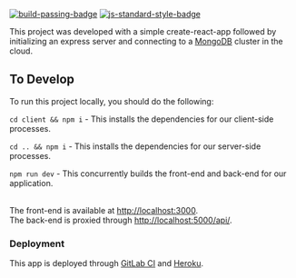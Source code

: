 [![build-passing-badge](https://img.shields.io/travis/standard/eslint-config-standard/master.svg)](https://gitlab.com/colinharfst/example-site)
[![js-standard-style-badge](https://img.shields.io/badge/code%20style-standard-brightgreen.svg)](http://standardjs.com)

This project was developed with a simple create-react-app followed by initializing an express server and connecting to a [MongoDB](https://cloud.mongodb.com/v2/5e2f0d4879358e745601aacd#clusters/detail/mlb-player-data) cluster in the cloud.

## To Develop

To run this project locally, you should do the following:

`cd client && npm i` - This installs the dependencies for our client-side processes.

`cd .. && npm i` - This installs the dependencies for our server-side processes.

`npm run dev` - This concurrently builds the front-end and back-end for our application.

<br/>The front-end is available at [http://localhost:3000](http://localhost:3000).
<br/>The back-end is proxied through [http://localhost:5000/api/](http://localhost:5000/api/game/nyamlb).

### Deployment

This app is deployed through [GitLab CI](https://gitlab.com/colinharfst/example-site) and [Heroku](https://dashboard.heroku.com/apps/colin-harfst-site).
